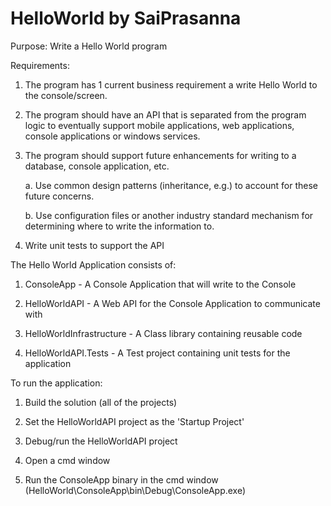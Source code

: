 # HelloWorld by SaiPrasanna
Purpose: Write a Hello World program 

Requirements:

1. The program has 1 current business requirement a write Hello World to the console/screen. 

2. The program should have an API that is separated from the program logic to eventually support mobile applications, web applications, console applications or windows services. 

3. The program should support future enhancements for writing to a database, console application, etc. 

    a. Use common design patterns (inheritance, e.g.) to account for these future concerns. 

    b. Use configuration files or another industry standard mechanism for determining where to write the information to. 

4. Write unit tests to support the API
 
The Hello World Application consists of:

1. ConsoleApp - A Console Application that will write to the Console

2. HelloWorldAPI - A Web API for the Console Application to communicate with

3. HelloWorldInfrastructure - A Class library containing reusable code 
 
4. HelloWorldAPI.Tests - A Test project containing unit tests for the application

To run the application:

1. Build the solution (all of the projects)

2. Set the HelloWorldAPI project as the 'Startup Project'

3. Debug/run the HelloWorldAPI project

4. Open a cmd window

5. Run the ConsoleApp binary in the cmd window (HelloWorld\ConsoleApp\bin\Debug\ConsoleApp.exe)
